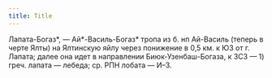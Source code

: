 ```yaml
---
title: Title
---
```


Лапата-Богаз*, — Ай*-Василь-Богаз* тропа из б. нп Ай-Василь (теперь в черте
Ялты) на Ялтинскую яйлу через понижение в 0,5 км. к ЮЗ от г. Лапата; далее она
идет в направлении Биюк-Узенбаш-Богаза, к ЗСЗ — 1) греч. лапата — лебеда; ср.
РПН лобата — И–3.
